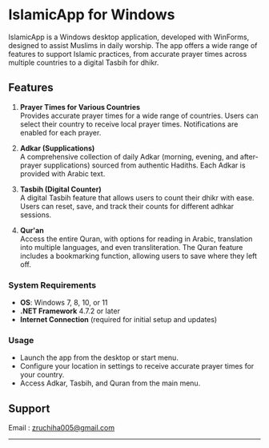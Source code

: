 ﻿# IslamicApp for Windows

IslamicApp is a Windows desktop application, developed with WinForms, designed to assist Muslims in daily worship. The app offers a wide range of features to support Islamic practices, from accurate prayer times across multiple countries to a digital Tasbih for dhikr.

## Features

1. **Prayer Times for Various Countries**  
   Provides accurate prayer times for a wide range of countries. Users can select their country to receive local prayer times. Notifications are enabled for each prayer.

2. **Adkar (Supplications)**  
   A comprehensive collection of daily Adkar (morning, evening, and after-prayer supplications) sourced from authentic Hadiths. Each Adkar is provided with Arabic text.

3. **Tasbih (Digital Counter)**  
   A digital Tasbih feature that allows users to count their dhikr with ease. Users can reset, save, and track their counts for different adhkar sessions.

4. **Qur'an**  
   Access the entire Quran, with options for reading in Arabic, translation into multiple languages, and even transliteration. The Quran feature includes a bookmarking function, allowing users to save where they left off.


### System Requirements

- **OS**: Windows 7, 8, 10, or 11
- **.NET Framework** 4.7.2 or later
- **Internet Connection** (required for initial setup and updates)

### Usage

- Launch the app from the desktop or start menu.
- Configure your location in settings to receive accurate prayer times for your country.
- Access Adkar, Tasbih, and Quran from the main menu.

## Support

Email : zruchiha005@gmail.com

---
